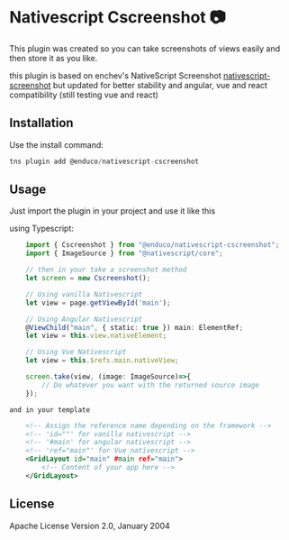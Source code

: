 # Nativescript Cscreenshot :camera:

This plugin was created so you can take screenshots of views easily and then store it as you like.

this plugin is based on enchev's NativeScript Screenshot [nativescript-screenshot](https://github.com/enchev/nativescript-screenshot)
but updated for better stability and angular, vue and react compatibility (still testing vue and react)

## Installation

Use the install command:

```javascript
tns plugin add @enduco/nativescript-cscreenshot
```

## Usage 

Just import the plugin in your project and use it like this
	
using Typescript:

```typescript
    import { Cscreenshot } from "@enduco/nativescript-cscreenshot";
    import { ImageSource } from "@nativescript/core";

    // then in your take a screenshot method
    let screen = new Cscreenshot();

    // Using vanilla Nativescript
    let view = page.getViewById('main');

    // Using Angular Nativescript
    @ViewChild("main", { static: true }) main: ElementRef;
    let view = this.view.nativeElement;

    // Using Vue Nativescript
    let view = this.$refs.main.nativeView;

    screen.take(view, (image: ImageSource)=>{
        // Do whatever you want with the returned source image
    });
```
    and in your template
```xml
    <!-- Assign the reference name depending on the framework -->
    <!-- 'id=""' for vanilla nativescript -->
    <!-- '#main' for angular nativescript -->
    <!-- 'ref="main"' for Vue nativescript -->
    <GridLayout id="main" #main ref="main">
        <!-- Content of your app here -->
    </GridLayout>
```

## License

Apache License Version 2.0, January 2004
